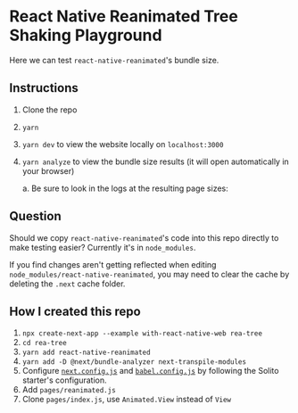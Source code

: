 # React Native Reanimated Tree Shaking Playground

Here we can test `react-native-reanimated`'s bundle size.

## Instructions

1. Clone the repo
2. `yarn`
3. `yarn dev` to view the website locally on `localhost:3000`
4. `yarn analyze` to view the bundle size results (it will open automatically in
   your browser)

   a. Be sure to look in the logs at the resulting page sizes:

## Question

Should we copy `react-native-reanimated`'s code into this repo directly to make
testing easier? Currently it's in `node_modules`.

If you find changes aren't getting reflected when editing
`node_modules/react-native-reanimated`, you may need to clear the cache by
deleting the `.next` cache folder.

## How I created this repo

1. `npx create-next-app --example with-react-native-web rea-tree`
2. `cd rea-tree`
3. `yarn add react-native-reanimated`
4. `yarn add -D @next/bundle-analyzer next-transpile-modules`
5. Configure [`next.config.js`](/next.config.js) and
   [`babel.config.js`](/babel.config.js) by following the Solito starter's
   configuration.
6. Add `pages/reanimated.js`
7. Clone `pages/index.js`, use `Animated.View` instead of `View`
